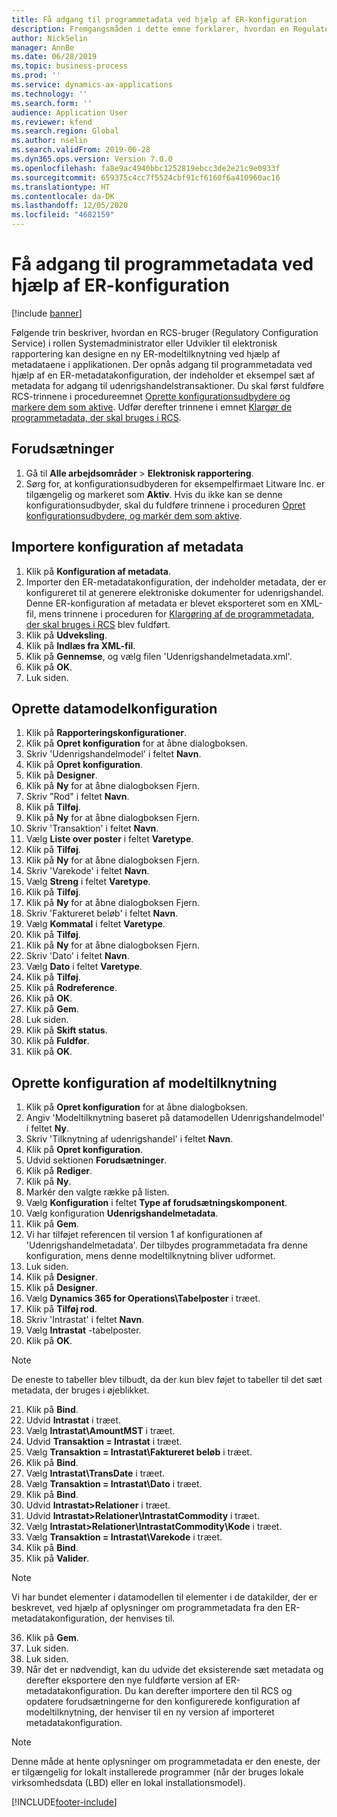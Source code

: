 ```yaml
---
title: Få adgang til programmetadata ved hjælp af ER-konfiguration
description: Fremgangsmåden i dette emne forklarer, hvordan en Regulatory Configuration Service-bruger (RCS) kan designe en ny elektronisk rapporteringsmodel (ER) ved hjælp af metadataene i Finance and Operations.
author: NickSelin
manager: AnnBe
ms.date: 06/28/2019
ms.topic: business-process
ms.prod: ''
ms.service: dynamics-ax-applications
ms.technology: ''
ms.search.form: ''
audience: Application User
ms.reviewer: kfend
ms.search.region: Global
ms.author: nselin
ms.search.validFrom: 2019-06-28
ms.dyn365.ops.version: Version 7.0.0
ms.openlocfilehash: fa8e9ac4940bbc1252819ebcc3de2e21c9e0933f
ms.sourcegitcommit: 659375c4cc7f5524cbf91cf6160f6a410960ac16
ms.translationtype: HT
ms.contentlocale: da-DK
ms.lasthandoff: 12/05/2020
ms.locfileid: "4682159"
---
```

# <a name="access-application-metadata-by-using-er-configuration"></a>Få adgang til programmetadata ved hjælp af ER-konfiguration

[!include [banner](../../includes/banner.md)]

Følgende trin beskriver, hvordan en RCS-bruger (Regulatory Configuration Service) i rollen Systemadministrator eller Udvikler til elektronisk rapportering kan designe en ny ER-modeltilknytning ved hjælp af metadataene i applikationen. Der opnås adgang til programmetadata ved hjælp af en ER-metadatakonfiguration, der indeholder et eksempel sæt af metadata for adgang til udenrigshandelstransaktioner. Du skal først fuldføre RCS-trinnene i procedureemnet [Oprette konfigurationsudbydere og markere dem som aktive](er-configuration-provider-mark-it-active-2016-11.md). Udfør derefter trinnene i emnet [Klargør de programmetadata, der skal bruges i RCS](prepare-application-metadata-rcs.md).

## <a name="prerequisites"></a>Forudsætninger
1. Gå til **Alle arbejdsområder** > **Elektronisk rapportering**. 
2. Sørg for, at konfigurationsudbyderen for eksempelfirmaet Litware Inc. er tilgængelig og markeret som **Aktiv**. Hvis du ikke kan se denne konfigurationsudbyder, skal du fuldføre trinnene i proceduren [Opret konfigurationsudbydere, og markér dem som aktive](er-configuration-provider-mark-it-active-2016-11.md). 

## <a name="import-metadata-configuration"></a>Importere konfiguration af metadata 
1. Klik på **Konfiguration af metadata**. 
2. Importer den ER-metadatakonfiguration, der indeholder metadata, der er konfigureret til at generere elektroniske dokumenter for udenrigshandel. Denne ER-konfiguration af metadata er blevet eksporteret som en XML-fil, mens trinnene i proceduren for [Klargøring af de programmetadata, der skal bruges i RCS](prepare-application-metadata-rcs.md) blev fuldført. 
3. Klik på **Udveksling**. 
4. Klik på **Indlæs fra XML-fil**. 
5. Klik på **Gennemse**, og vælg filen 'Udenrigshandelmetadata.xml'. 
6. Klik på **OK**. 
7. Luk siden. 

## <a name="create-data-model-configuration"></a>Oprette datamodelkonfiguration
1. Klik på **Rapporteringskonfigurationer**. 
2. Klik på **Opret konfiguration** for at åbne dialogboksen. 
3. Skriv 'Udenrigshandelmodel' i feltet **Navn**. 
4. Klik på **Opret konfiguration**. 
5. Klik på **Designer**. 
6. Klik på **Ny** for at åbne dialogboksen Fjern. 
7. Skriv "Rod" i feltet **Navn**. 
8. Klik på **Tilføj**. 
9. Klik på **Ny** for at åbne dialogboksen Fjern. 
10.    Skriv 'Transaktion' i feltet **Navn**. 
11.    Vælg **Liste over poster** i feltet **Varetype**. 
12.    Klik på **Tilføj**. 
13.    Klik på **Ny** for at åbne dialogboksen Fjern. 
14.    Skriv 'Varekode' i feltet **Navn**. 
15.    Vælg **Streng** i feltet **Varetype**. 
16.    Klik på **Tilføj**. 
17.    Klik på **Ny** for at åbne dialogboksen Fjern. 
18.    Skriv 'Faktureret beløb' i feltet **Navn**. 
19.    Vælg **Kommatal** i feltet **Varetype**. 
20.    Klik på **Tilføj**. 
21.    Klik på **Ny** for at åbne dialogboksen Fjern. 
22.    Skriv 'Dato' i feltet **Navn**. 
23.    Vælg **Dato** i feltet **Varetype**. 
24.    Klik på **Tilføj**. 
25.    Klik på **Rodreference**. 
26.    Klik på **OK**. 
27.    Klik på **Gem**. 
28.    Luk siden. 
29.    Klik på **Skift status**. 
30.    Klik på **Fuldfør**. 
31.    Klik på **OK**. 

## <a name="create-model-mapping-configuration"></a>Oprette konfiguration af modeltilknytning 
1. Klik på **Opret konfiguration** for at åbne dialogboksen. 
2. Angiv 'Modeltilknytning baseret på datamodellen Udenrigshandelmodel' i feltet **Ny**. 
3. Skriv 'Tilknytning af udenrigshandel' i feltet **Navn**. 
4. Klik på **Opret konfiguration**. 
5. Udvid sektionen **Forudsætninger**. 
6. Klik på **Rediger**. 
7. Klik på **Ny**. 
8. Markér den valgte række på listen. 
9. Vælg **Konfiguration** i feltet **Type af forudsætningskomponent**. 
10.    Vælg konfiguration **Udenrigshandelmetadata**. 
11.    Klik på **Gem**. 
12.    Vi har tilføjet referencen til version 1 af konfigurationen af 'Udenrigshandelmetadata'. Der tilbydes programmetadata fra denne konfiguration, mens denne modeltilknytning bliver udformet. 
13.    Luk siden. 
14.    Klik på **Designer**. 
15.    Klik på **Designer**. 
16.    Vælg **Dynamics 365 for Operations\Tabelposter** i træet. 
17.    Klik på **Tilføj rod**. 
18.    Skriv 'Intrastat' i feltet **Navn**. 
19.    Vælg **Intrastat** -tabelposter. 
20.    Klik på **OK**. 

> [!NOTE]
> De eneste to tabeller blev tilbudt, da der kun blev føjet to tabeller til det sæt metadata, der bruges i øjeblikket. 

21.    Klik på **Bind**. 
22.    Udvid **Intrastat** i træet. 
23.    Vælg **Intrastat\AmountMST** i træet. 
24.    Udvid **Transaktion = Intrastat** i træet. 
25.    Vælg **Transaktion = Intrastat\Faktureret beløb** i træet. 
26.    Klik på **Bind**. 
27.    Vælg **Intrastat\TransDate** i træet. 
28.    Vælg **Transaktion = Intrastat\Dato** i træet. 
29.    Klik på **Bind**. 
30.    Udvid **Intrastat\>Relationer** i træet. 
31.    Udvid **Intrastat\>Relationer\IntrastatCommodity** i træet. 
32.    Vælg **Intrastat\>Relationer\IntrastatCommodity\Kode** i træet. 
33.    Vælg **Transaktion = Intrastat\Varekode** i træet. 
34.    Klik på **Bind**. 
35.    Klik på **Valider**. 

> [!NOTE]
> Vi har bundet elementer i datamodellen til elementer i de datakilder, der er beskrevet, ved hjælp af oplysninger om programmetadata fra den ER-metadatakonfiguration, der henvises til. 
36.    Klik på **Gem**. 
37.    Luk siden. 
38.    Luk siden. 
39.    Når det er nødvendigt, kan du udvide det eksisterende sæt metadata og derefter eksportere den nye fuldførte version af ER-metadatakonfiguration. Du kan derefter importere den til RCS og opdatere forudsætningerne for den konfigurerede konfiguration af modeltilknytning, der henviser til en ny version af importeret metadatakonfiguration. 

> [!NOTE]
> Denne måde at hente oplysninger om programmetadata er den eneste, der er tilgængelig for lokalt installerede programmer (når der bruges lokale virksomhedsdata (LBD) eller en lokal installationsmodel).
        


[!INCLUDE[footer-include](../../../../includes/footer-banner.md)]